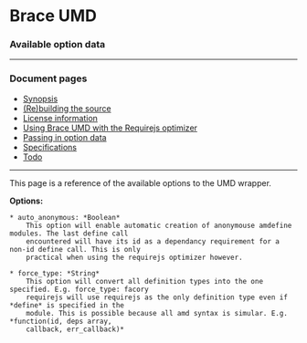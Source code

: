 # Brace UMD
### Available option data

----
### Document pages

* [Synopsis](https://github.com/restarian/brace_umd/blob/master/doc/README.md)
* [(Re)building the source](https://github.com/restarian/brace_umd/blob/master/doc/build.md)
* [License information](https://github.com/restarian/brace_umd/blob/master/doc/license.md)
* [Using Brace UMD with the Requirejs optimizer](https://github.com/restarian/brace_umd/blob/master/doc/optimizer.md)
* [Passing in option data](https://github.com/restarian/brace_umd/blob/master/doc/passing_option_data.md)
* [Specifications](https://github.com/restarian/brace_umd/blob/master/doc/specification.md)
* [Todo](https://github.com/restarian/brace_umd/blob/master/doc/todo.md)

----

This page is a reference of the available options to the UMD wrapper.

**Options:**

	* auto_anonymous: *Boolean*
		This option will enable automatic creation of anonymouse amdefine modules. The last define call 
		encountered will have its id as a dependancy requirement for a non-id define call. This is only
		practical when using the requirejs optimizer however.

	* force_type: *String*
		This option will convert all definition types into the one specified. E.g. force_type: facory 
		requirejs will use requirejs as the only definition type even if *define* is specified in the 
		module. This is possible because all amd syntax is simular. E.g. *function(id, deps array,
		callback, err_callback)*
